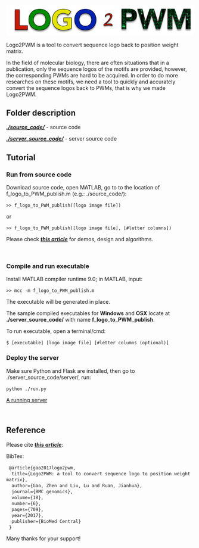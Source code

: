 ![Logo2PWM](https://github.com/gozhen/Logo2PWM/blob/master/server_source_code/server/app/static/LOGO2PWM_LOGO.png?raw=true "Logo2PWM")



Logo2PWM is a tool to convert sequence logo back to position weight matrix. 

In the field of molecular biology, there are often situations that in a publication, only the sequence logos of the motifs are provided, however, the corresponding PWMs are hard to be acquired. In order to do more researches on these motifs, we need a tool to quickly and accurately convert the sequence logos back to PWMs, that is why we made Logo2PWM.


## Folder description
[**_./source_code/_**](https://github.com/gozhen/Logo2PWM/tree/master/source_code) - source code

[**_./server_source_code/_**](https://github.com/gozhen/Logo2PWM/tree/master/server_source_code) - server source code

## Tutorial

### Run from source code
Download source code, open MATLAB, go to to the location of f_logo_to_PWM_publish.m (e.g.: ./source_code/):

```
>> f_logo_to_PWM_publish([logo image file])
```
or
```
>> f_logo_to_PWM_publish([logo image file], [#letter columns])
```
Please check [**_this article_**](https://bmcgenomics.biomedcentral.com/articles/10.1186/s12864-017-4023-9) for demos, design and algorithms. 

<br>


### Compile and run executable
Install MATLAB compiler runtime 9.0; in MATLAB, input:

```
>> mcc -m f_logo_to_PWM_publish.m
```
The executable will be generated in place.

The sample compiled executables for **Windows** and **OSX** locate at **./server_source_code/** with name **f_logo_to_PWM_publish**.

To run executable, open a terminal/cmd:
```
$ [executable] [logo image file] [#letter columns (optional)]
```


### Deploy the server
Make sure Python and Flask are installed, then go to ./server_source_code/server/, run:
```
python ./run.py
```
[A running server](http://www.cs.utsa.edu/~jruan/logo2pwm/)

<br>

## Reference

Please cite [**_this article_**](https://bmcgenomics.biomedcentral.com/articles/10.1186/s12864-017-4023-9):

BibTex:
```
 @article{gao2017logo2pwm,
  title={Logo2PWM: a tool to convert sequence logo to position weight matrix},
  author={Gao, Zhen and Liu, Lu and Ruan, Jianhua},
  journal={BMC genomics},
  volume={18},
  number={6},
  pages={709},
  year={2017},
  publisher={BioMed Central}
 }
```

Many thanks for your support!





